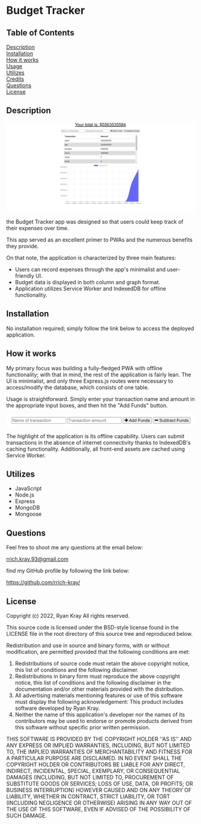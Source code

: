 # Budget Tracker

## Table of Contents

[Description](#description)  
[Installation](#installation)  
[How it works](#how-it-works)  
[Usage](#usage)  
[Utilizes](#utilizes)  
[Credits](#credits)  
[Questions](#questions)  
[License](#license)

## Description

![main screenshot](./public/images/screen1.png)

the Budget Tracker app was designed so that users could keep track of their expenses over time.

This app served as an excellent primer to PWAs and the numerous benefits they provide.

On that note, the application is characterized by three main features:

- Users can record expenses through the app's minimalist and user-friendly UI.
- Budget data is displayed in both column and graph format.
- Application utilizes Service Worker and IndexedDB for offline functionality.

## Installation

No installation required; simply follow the link below to access the deployed application.

## How it works

My primary focus was building a fully-fledged PWA with offline functionality; with that in mind, the rest of the application is fairly lean. The UI is minimalist, and only three Express.js routes were necessary to access/modify the database, which consists of one table.

Usage is straightforward. Simply enter your transaction name and amount in the appropriate input boxes, and then hit the "Add Funds" button.

![main screenshot](./public/images/screen32.png)

The highlight of the application is its offline capability. Users can submit transactions in the absence of internet connectivity thanks to IndexedDB's caching functionality. Additionally, all front-end assets are cached using Service Worker.

## Utilizes

- JavaScript
- Node.js
- Express
- MongoDB
- Mongoose

## Questions

Feel free to shoot me any questions at the email below:

rrich.kray.93@gmail.com

find my GitHub profile by following the link below:

https://github.com/rrich-kray/

## License

Copyright (c) 2022, Ryan Kray
All rights reserved.

This source code is licensed under the BSD-style license found in the LICENSE file in the root directory of this source tree and reproduced below.

Redistribution and use in source and binary forms, with or without modification, are permitted provided that the following conditions are met:

1. Redistributions of source code must retain the above copyright notice, this list of conditions and the following disclaimer.
2. Redistributions in binary form must reproduce the above copyright notice, this list of conditions and the following disclaimer in the documentation and/or other materials provided with the distribution.
3. All advertising materials mentioning features or use of this software must display the following acknowledgement: This product includes software developed by Ryan Kray.
4. Neither the name of this application's developer nor the names of its contributors may be used to endorse or promote products derived from this software without specific prior written permission.

THIS SOFTWARE IS PROVIDED BY THE COPYRIGHT HOLDER ''AS IS'' AND ANY EXPRESS OR IMPLIED WARRANTIES, INCLUDING, BUT NOT LIMITED TO, THE IMPLIED WARRANTIES OF MERCHANTABILITY AND FITNESS FOR A PARTICULAR PURPOSE ARE DISCLAIMED. IN NO EVENT SHALL THE COPYRIGHT HOLDER OR CONTRIBUTORS BE LIABLE FOR ANY DIRECT, INDIRECT, INCIDENTAL, SPECIAL, EXEMPLARY, OR CONSEQUENTIAL DAMAGES (INCLUDING, BUT NOT LIMITED TO, PROCUREMENT OF SUBSTITUTE GOODS OR SERVICES; LOSS OF USE, DATA, OR PROFITS; OR BUSINESS INTERRUPTION) HOWEVER CAUSED AND ON ANY THEORY OF LIABILITY, WHETHER IN CONTRACT, STRICT LIABILITY, OR TORT (INCLUDING NEGLIGENCE OR OTHERWISE) ARISING IN ANY WAY OUT OF THE USE OF THIS SOFTWARE, EVEN IF ADVISED OF THE POSSIBILITY OF SUCH DAMAGE.
